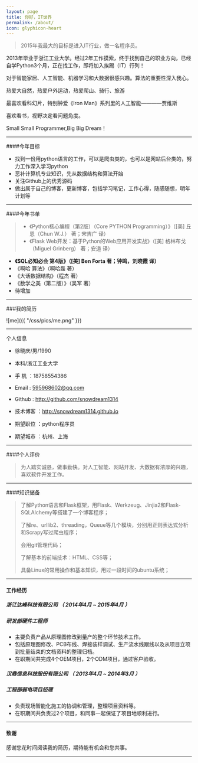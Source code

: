 ```yaml
---
layout: page
title: 你好，IT世界
permalink: /about/
icon: glyphicon-heart
---
```


> 2015年我最大的目标是进入IT行业，做一名程序员。   

2013年毕业于浙江工业大学。经过2年工作摸索，终于找到自己的职业方向，已经自学Python3个月，正在找工作，即将加入挨踢（IT）行列！   

对于智能家居、人工智能、机器学习和大数据很感兴趣。算法的重要性深入我心。   

热爱大自然，热爱户外运动，热爱爬山、骑行、旅游

最喜欢看科幻片，特别钟爱《Iron Man》系列里的人工智能————贾维斯  

喜欢看书，视野决定看问题角度。 
 
Small Small Programmer,Big Big Dream！

---

####今年目标

* 找到一份用python语言的工作，可以是爬虫类的，也可以是网站后台类的，努力工作深入学习python
* 恶补计算机专业知识，先从数据结构和算法开始
* 关注Github上的优秀源码
* 做出属于自己的博客，更新博客，包括学习笔记，工作心得，随感随想，明年计划等

---

####今年书单

>* 《Python核心编程（第2版）（Core PYTHON Programming）》（[美] 丘恩（Chun W.J.） 著；宋吉广 译）
>* 《Flask Web开发：基于Python的Web应用开发实战》（[美] 格林布戈（Miguel Grinberg） 著；安道 译）

* **《SQL必知必会 第4版》（[美] Ben Forta 著；钟鸣，刘晓霞 译）**
* 《啊哈 算法》（啊哈磊 著）
* 《大话数据结构》（程杰 著）
* 《数学之美（第二版）》（吴军 著）
*  待增加

---

###我的简历

![me]({{ "/css/pics/me.png" }})   

---

个人信息

 - 徐晓庆/男/1990 
 - 本科/浙江工业大学 
 
 - 手    机 ：18758554386
 - Email    : 595968602@qq.com
 - Github   : http://github.com/snowdream1314 
 - 技术博客 ：http://snowdream1314.github.io
 - 期望职位 ：python程序员
 - 期望城市 ：杭州、上海

---

####个人评价

 >为人踏实诚恳，做事勤快。对人工智能、网站开发、大数据有浓厚的兴趣，喜欢软件开发工作。

---

####知识储备

 > 了解Python语言和Flask框架，用Flask、Werkzeug、Jinjia2和Flask-SQLAlchemy等搭建了一个博客程序；
> 
 > 了解re、urllib2、threading，Queue等几个模块，分别用正则表达式分析和Scrapy写过爬虫程序；
> 
 > 会用git管理代码；
>
 > 了解基本的前端技术：HTML、CSS等； 
> 
 > 具备Linux的常用操作和基本知识，用过一段时间的ubuntu系统；
> 
---

#### 工作经历

##### **浙江达峰科技有限公司 （ 2014年4月 ~ 2015年4月 ）**

##### 研发部硬件工程师 
- 主要负责产品从原理图修改到量产的整个环节技术工作。
- 包括原理图修改、PCB布线、焊接装样调试、生产流水线跟线以及从项目立项到批量结束的文档资料的整理归档。
- 在职期间共完成4个OEM项目，2个ODM项目，通过客户验收。

 
##### **汉鼎信息科技股份有限公司 （ 2013年4月 ~ 2014年3月 ）**

##### 工程部弱电项目经理 
- 负责现场智能化施工的协调和管理，整理项目资料等。
- 在职期间共负责过2个项目，和同事一起保证了项目地顺利进行。

---

#### 致谢
感谢您花时间阅读我的简历，期待能有机会和您共事。

---